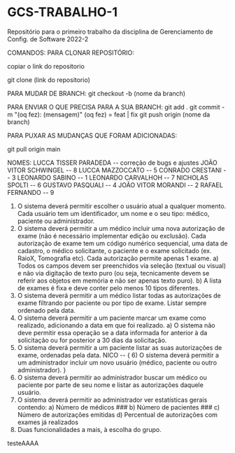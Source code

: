 # GCS-TRABALHO-1
Repositório para o primeiro trabalho da disciplina de Gerenciamento de Config. de Software 2022-2

COMANDOS:
PARA CLONAR REPOSITÓRIO:

copiar o link do repositorio

git clone (link do repositorio)

PARA MUDAR DE BRANCH:
git checkout -b (nome da branch)

PARA ENVIAR O QUE PRECISA PARA A SUA BRANCH:
git add .
git commit -m "(oq fez): (mensagem)" (oq fez) = feat | fix
git push origin (nome da branch) 

PARA PUXAR AS MUDANÇAS QUE FORAM ADICIONADAS:

git pull origin main



NOMES: 
LUCCA TISSER PARADEDA -- correção de bugs e ajustes
JOÃO VITOR SCHWINGEL -- 8
LUCCA MAZZOCCATO -- 5
CONRADO CRESTANI -- 3
LEONARDO SABINO -- 1
LEONARDO CARVALHOH -- 7
NICHOLAS SPOLTI -- 6
GUSTAVO PASQUALI -- 4
JOÃO VITOR MORANDI -- 2
RAFAEL FERNANDO -- 9

1) O sistema deverá permitir escolher o usuário atual a qualquer momento. Cada usuário tem um
identificador, um nome e o seu tipo: médico, paciente ou administrador.
2) O sistema deverá permitir a um médico incluir uma nova autorização de exame (não é necessário
implementar edição ou exclusão). Cada autorização de exame tem um código numérico sequencial,
uma data de cadastro, o médico solicitante, o paciente e o exame solicitado (ex. RaioX, Tomografia
etc). Cada autorização permite apenas 1 exame.
  a) Todos os campos devem ser preenchidos via seleção (textual ou visual) e não via digitação de
  texto puro (ou seja, tecnicamente devem se referir aos objetos em memória e não ser apenas
  texto puro).
  b) A lista de exames é fixa e deve conter pelo menos 10 tipos diferentes.
3) O sistema deverá permitir a um médico listar todas as autorizações de exame filtrando por paciente
ou por tipo de exame. Listar sempre ordenado pela data.
4) O sistema deverá permitir a um paciente marcar um exame como realizado, adicionando a data em
que foi realizado.
  a) O sistema não deve permitir essa operação se a data informada for anterior à da solicitação ou
  for posterior a 30 dias da solicitação.
5) O sistema deverá permitir a um paciente listar as suas autorizações de exame, ordenadas pela data.
NICO -- { 6) O sistema deverá permitir a um administrador incluir um novo usuário (médico, paciente ou outro
administrador). }
7) O sistema deverá permitir ao administrador buscar um médico ou paciente por parte de seu nome e
listar as autorizações daquele usuário.
8) O sistema deverá permitir ao administrador ver estatísticas gerais contendo:
  a) Número de médicos ###
  b) Número de pacientes ###
  c) Número de autorizações emitidas
  d) Percentual de autorizações com exames já realizados
9) Duas funcionalidades a mais, à escolha do grupo.

testeAAAA
